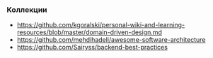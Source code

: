 
### Коллекции

- https://github.com/kgoralski/personal-wiki-and-learning-resources/blob/master/domain-driven-design.md
- https://github.com/mehdihadeli/awesome-software-architecture
- https://github.com/Sairyss/backend-best-practices
